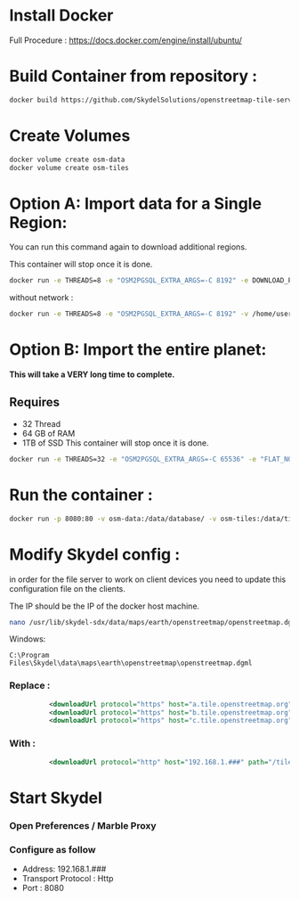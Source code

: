 # Install Docker
Full Procedure : https://docs.docker.com/engine/install/ubuntu/

# Build Container from repository :
```sh
docker build https://github.com/SkydelSolutions/openstreetmap-tile-server.git -t osm
```

# Create Volumes
```sh
docker volume create osm-data
docker volume create osm-tiles
```

# Option A: Import data for a Single Region:
You can run this command again to download additional regions.

This container will stop once it is done.
```sh
docker run -e THREADS=8 -e "OSM2PGSQL_EXTRA_ARGS=-C 8192" -e DOWNLOAD_PBF=https://download.geofabrik.de/north-america/canada/quebec-latest.osm.pbf -e DOWNLOAD_POLY=https://download.geofabrik.de/north-america/canada/quebec.poly -v osm-data:/data/database/ -v osm-tiles:/data/tiles/ osm import
```
without network : 
```sh
docker run -e THREADS=8 -e "OSM2PGSQL_EXTRA_ARGS=-C 8192" -v /home/user/Downloads/quebec-latest.osm.osm.pbf:/data/region.osm.pbf -v /home/user/Downloads/quebec.poly:/data/region.poly -v osm-data:/data/database/ -v osm-tiles:/data/tiles/ osm import
```

# Option B: Import the entire planet: 
**This will take a VERY long time to complete.**
## Requires
- 32 Thread
- 64 GB of RAM
- 1TB of SSD
This container will stop once it is done.
```sh
docker run -e THREADS=32 -e "OSM2PGSQL_EXTRA_ARGS=-C 65536" -e "FLAT_NODES=enabled" -e DOWNLOAD_PBF=https://planet.openstreetmap.org/pbf/planet-latest.osm.pbf -v osm-data:/data/database/ -v osm-tiles:/data/tiles/ osm import
```

# Run the container :
```sh
docker run -p 8080:80 -v osm-data:/data/database/ -v osm-tiles:/data/tiles/ -d osm run
```

# Modify Skydel config : 
in order for the file server to work on client devices you need to update this configuration file on the clients.

The IP should be the IP of the docker host machine.
```sh
nano /usr/lib/skydel-sdx/data/maps/earth/openstreetmap/openstreetmap.dgml
```

Windows:
```
C:\Program Files\Skydel\data\maps\earth\openstreetmap\openstreetmap.dgml
```

### Replace : 
```xml
          <downloadUrl protocol="https" host="a.tile.openstreetmap.org" path="/"/>
          <downloadUrl protocol="https" host="b.tile.openstreetmap.org" path="/"/>
          <downloadUrl protocol="https" host="c.tile.openstreetmap.org" path="/"/>
```

### With : 
```xml
          <downloadUrl protocol="http" host="192.168.1.###" path="/tile/"/>
```

# Start Skydel
### Open Preferences / Marble Proxy
### Configure as follow
- Address: 192.168.1.###
- Transport Protocol : Http
- Port : 8080